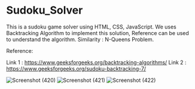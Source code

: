# Sudoku_Solver

This is a sudoku game solver using HTML, CSS, JavaScript.
We uses Backtracking Algorithm to implement this solution, Reference can be used to  understand the algorithm.
Similarity : N-Queens Problem.

Reference:

Link 1 : https://www.geeksforgeeks.org/backtracking-algorithms/
Link 2 : https://www.geeksforgeeks.org/sudoku-backtracking-7/

![Screenshot (420)](https://user-images.githubusercontent.com/86758548/188035135-fff26f10-18e0-45a5-90ef-61bb7b97036f.png)
![Screenshot (421)](https://user-images.githubusercontent.com/86758548/188035144-f8336ece-347f-4176-a600-db4f45157a9b.png)
![Screenshot (422)](https://user-images.githubusercontent.com/86758548/188035149-2710621e-342c-4391-a75c-4c6c01948272.png)
